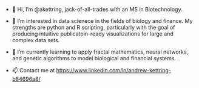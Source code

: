 - 👋 Hi, I’m @akettring, jack-of-all-trades with an MS in Biotechnology.

- 👀 I’m interested in data scienece in the fields of biology and finance. My strengths are python and R scripting, particularly with the goal of producing intuitive publicatoin-ready visualizations for large and complex data sets.

- 🌱 I’m currently learning to apply fractal mathematics, neural networks, and genetic algorithms to model biological and financial systems.

- 📫 Contact me at https://www.linkedin.com/in/andrew-kettring-b84696a8/

<!---
akettring/akettring is a ✨ special ✨ repository because its `README.md` (this file) appears on your GitHub profile.
You can click the Preview link to take a look at your changes.
--->
